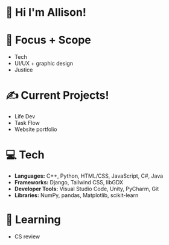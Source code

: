 # 💌 Hi I'm Allison!

# 🌱 Focus + Scope
- Tech
- UI/UX + graphic design
- Justice

# ✍️ **Current Projects!**
- Life Dev
- Task Flow
- Website portfolio

# 💻 **Tech**
- **Languages:** C++, Python, HTML/CSS, JavaScript, C#, Java
- **Frameworks:** Django, Tailwind CSS, libGDX
- **Developer Tools:** Visual Studio Code, Unity, PyCharm, Git
- **Libraries:** NumPy, pandas, Matplotlib, scikit-learn

# 📖 **Learning**
- CS review

<!---
allison-pham/allison-pham is a ✨ special ✨ repository because its `README.md` (this file) appears on your GitHub profile.
You can click the Preview link to take a look at your changes.

  ![Stats](https://github-readme-stats.vercel.app/api/top-langs/?username=allison-pham&layout=compact&theme=dark&langs_count=4)

<p align="left"> 
    <a href="https://www.python.org" target="_blank"> <img src="https://github.com/allison-pham/allison-pham/blob/main/python.png" alt="python" width="40" height="40"/> </a>
</p>
--->
